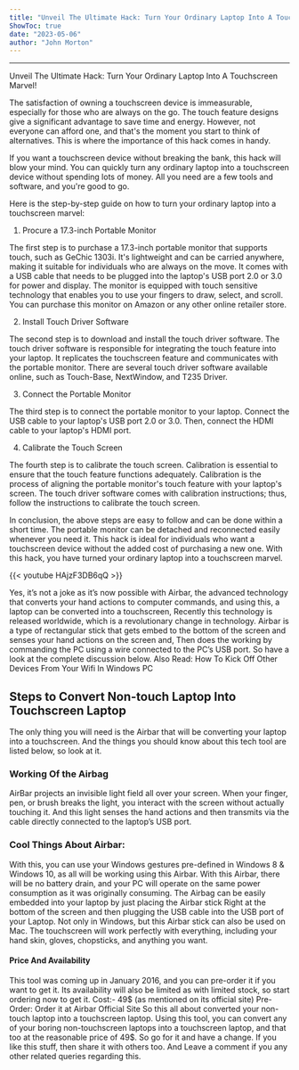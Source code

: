```yaml
---
title: "Unveil The Ultimate Hack: Turn Your Ordinary Laptop Into A Touchscreen Marvel!"
ShowToc: true 
date: "2023-05-06"
author: "John Morton"
---
```

*****
Unveil The Ultimate Hack: Turn Your Ordinary Laptop Into A Touchscreen Marvel!

The satisfaction of owning a touchscreen device is immeasurable, especially for those who are always on the go. The touch feature designs give a significant advantage to save time and energy. However, not everyone can afford one, and that's the moment you start to think of alternatives. This is where the importance of this hack comes in handy.

If you want a touchscreen device without breaking the bank, this hack will blow your mind. You can quickly turn any ordinary laptop into a touchscreen device without spending lots of money. All you need are a few tools and software, and you're good to go.

Here is the step-by-step guide on how to turn your ordinary laptop into a touchscreen marvel:

1. Procure a 17.3-inch Portable Monitor

The first step is to purchase a 17.3-inch portable monitor that supports touch, such as GeChic 1303i. It's lightweight and can be carried anywhere, making it suitable for individuals who are always on the move. It comes with a USB cable that needs to be plugged into the laptop's USB port 2.0 or 3.0 for power and display. The monitor is equipped with touch sensitive technology that enables you to use your fingers to draw, select, and scroll. You can purchase this monitor on Amazon or any other online retailer store.

2. Install Touch Driver Software

The second step is to download and install the touch driver software. The touch driver software is responsible for integrating the touch feature into your laptop. It replicates the touchscreen feature and communicates with the portable monitor. There are several touch driver software available online, such as Touch-Base, NextWindow, and T235 Driver.

3. Connect the Portable Monitor

The third step is to connect the portable monitor to your laptop. Connect the USB cable to your laptop's USB port 2.0 or 3.0. Then, connect the HDMI cable to your laptop's HDMI port.

4. Calibrate the Touch Screen

The fourth step is to calibrate the touch screen. Calibration is essential to ensure that the touch feature functions adequately. Calibration is the process of aligning the portable monitor's touch feature with your laptop's screen. The touch driver software comes with calibration instructions; thus, follow the instructions to calibrate the touch screen.

In conclusion, the above steps are easy to follow and can be done within a short time. The portable monitor can be detached and reconnected easily whenever you need it. This hack is ideal for individuals who want a touchscreen device without the added cost of purchasing a new one. With this hack, you have turned your ordinary laptop into a touchscreen marvel.

{{< youtube HAjzF3DB6qQ >}} 



Yes, it’s not a joke as it’s now possible with Airbar, the advanced technology that converts your hand actions to computer commands, and using this, a laptop can be converted into a touchscreen,
Recently this technology is released worldwide, which is a revolutionary change in technology. Airbar is a type of rectangular stick that gets embed to the bottom of the screen and senses your hand actions on the screen and,
Then does the working by commanding the PC using a wire connected to the PC’s USB port. So have a look at the complete discussion below.
Also Read: How To Kick Off Other Devices From Your Wifi In Windows PC

 
## Steps to Convert Non-touch Laptop Into Touchscreen Laptop


The only thing you will need is the Airbar that will be converting your laptop into a touchscreen. And the things you should know about this tech tool are listed below, so look at it.

 
### Working Of the Airbag


AirBar projects an invisible light field all over your screen. When your finger, pen, or brush breaks the light, you interact with the screen without actually touching it. And this light senses the hand actions and then transmits via the cable directly connected to the laptop’s USB port.

 
### Cool Things About Airbar:
 

With this, you can use your Windows gestures pre-defined in Windows 8 & Windows 10, as all will be working using this Airbar.
With this Airbar, there will be no battery drain, and your PC will operate on the same power consumption as it was originally consuming.
The Airbag can be easily embedded into your laptop by just placing the Airbar stick Right at the bottom of the screen and then plugging the USB cable into the USB port of your Laptop.
Not only in Windows, but this Airbar stick can also be used on Mac.
The touchscreen will work perfectly with everything, including your hand skin, gloves, chopsticks, and anything you want.

 
#### Price And Availability


This tool was coming up in January 2016, and you can pre-order it if you want to get it. Its availability will also be limited as with limited stock, so start ordering now to get it.
Cost:- 49$ (as mentioned on its official site)
Pre-Order: Order it at Airbar Official Site
So this all about converted your non-touch laptop into a touchscreen laptop. Using this tool, you can convert any of your boring non-touchscreen laptops into a touchscreen laptop, and that too at the reasonable price of 49$. So go for it and have a change.
If you like this stuff, then share it with others too. And Leave a comment if you any other related queries regarding this.





